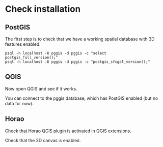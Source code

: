 Check installation
==================

PostGIS
-------

The first step is to check that we have a working spatial database with 3D features enabled.

```
psql -h localhost -U pggis -d pggis -c "select postgis_full_version();"
psql -h localhost -U pggis -d pggis -c "postgis_sfcgal_version();"
```

QGIS
----

Now open QGIS and see if it works.

You can connect to the pggis database, which has PostGIS enabled (but no data for now).

Horao
-----

Check that Horao QGIS plugin is activated in QGIS extensions.

Check that the 3D canvas is enabled.
